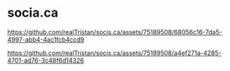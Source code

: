 # socia.ca

https://github.com/realTristan/socis.ca/assets/75189508/68056c16-7da5-4997-abb4-4ac1fcb4ccd9



https://github.com/realTristan/socis.ca/assets/75189508/a4ef271a-4285-4701-ad76-3c48f6d14326

